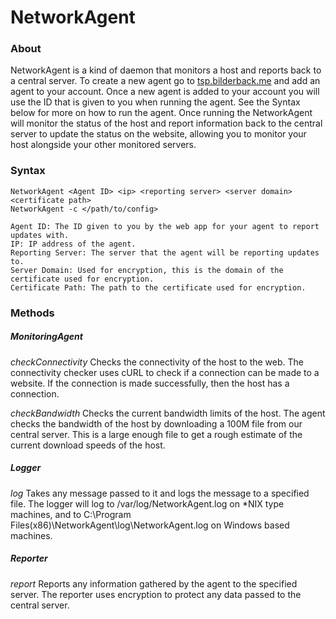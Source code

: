 # NetworkAgent

### About
NetworkAgent is a kind of daemon that monitors a host and reports back to a central server.
To create a new agent go to <a href="https://tsp.bilderback.me" target="_blank">tsp.bilderback.me</a> and add an agent to your account. Once a new agent is added to your account you will use the ID that is given to you when running the agent. See the Syntax below for more on how to run the agent. Once running the NetworkAgent will monitor the status of the host and report information back to the central server to update the status on the website, allowing you to monitor your host alongside your other monitored servers.

### Syntax
    NetworkAgent <Agent ID> <ip> <reporting server> <server domain> <certificate path>
    NetworkAgent -c </path/to/config>

    Agent ID: The ID given to you by the web app for your agent to report updates with.
    IP: IP address of the agent.
    Reporting Server: The server that the agent will be reporting updates to.
    Server Domain: Used for encryption, this is the domain of the certificate used for encryption.
    Certificate Path: The path to the certificate used for encryption.

### Methods

##### MonitoringAgent
_checkConnectivity_
Checks the connectivity of the host to the web.
The connectivity checker uses cURL to check if a connection can be made to a website. If the connection is made successfully, then the host has a connection.

_checkBandwidth_
Checks the current bandwidth limits of the host.
The agent checks the bandwidth of the host by downloading a 100M file from our central server. This is a large enough file to get a rough estimate of the current download speeds of the host.

##### Logger
_log_
Takes any message passed to it and logs the message to a specified file.
The logger will log to /var/log/NetworkAgent.log on *NIX type machines, and to C:\Program Files(x86)\NetworkAgent\log\NetworkAgent.log on Windows based machines.

##### Reporter
_report_
Reports any information gathered by the agent to the specified server.
The reporter uses encryption to protect any data passed to the central server.
